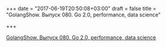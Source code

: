 +++
date = "2017-06-19T20:50:08+03:00"
draft = false
title = "GolangShow. Выпуск 080. Go 2.0, performance, data science"

+++

<p><a href="http://golangshow.com/episode/2016/10-26-080/">GolangShow. Выпуск 080. Go 2.0, performance, data science</a></p>